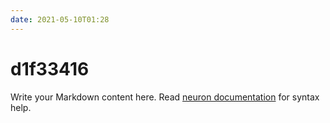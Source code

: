 ```yaml
---
date: 2021-05-10T01:28
---
```


# d1f33416

Write your Markdown content here. Read [neuron documentation](https://neuron.zettel.page/2011404.html) for syntax help.

